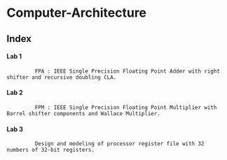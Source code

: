 # Computer-Architecture

## Index

#### Lab 1 

``` 
         FPA : IEEE Single Precision Floating Point Adder with right shifter and recursive doubling CLA.
```
#### Lab 2 

``` 
         FPM : IEEE Single Precision Floating Point Multiplier with Barrel shifter components and Wallace Multiplier.
```
#### Lab 3 

``` 
         Design and modeling of processor register file with 32 numbers of 32-bit registers.
```
